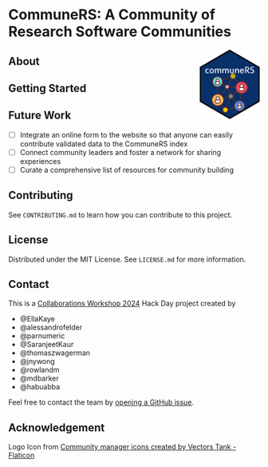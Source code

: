# CommuneRS: A Community of Research Software Communities
<img src="inst/figures/communres-sticker.png" align="right" width="120"/>

## About

<!-- TODO: Paste copy from the website here. -->

## Getting Started

<!-- TODO: Instructions for installation and usage. -->

## Future Work

- [ ] Integrate an online form to the website so that anyone can easily contribute validated data to the CommuneRS index
- [ ] Connect community leaders and foster a network for sharing experiences 
- [ ] Curate a comprehensive list of resources for community building

## Contributing

See `CONTRIBUTING.md` to learn how you can contribute to this project.

## License

Distributed under the MIT License. See `LICENSE.md` for more information.

## Contact

This is a [Collaborations Workshop 2024](https://www.software.ac.uk/workshop/collaborations-workshop-2024-cw24) Hack Day project created by

- @EllaKaye
- @alessandrofelder
- @parnumeric
- @SaranjeetKaur
- @thomaszwagerman
- @jnywong
- @rowlandm
- @mdbarker
- @habuabba

Feel free to contact the team by [opening a GitHub issue](https://github.com/EllaKaye/communers/issues/new).

## Acknowledgement

Logo Icon from [Community manager icons created by Vectors Tank - Flaticon](https://www.flaticon.com/free-icons/community-manager)
